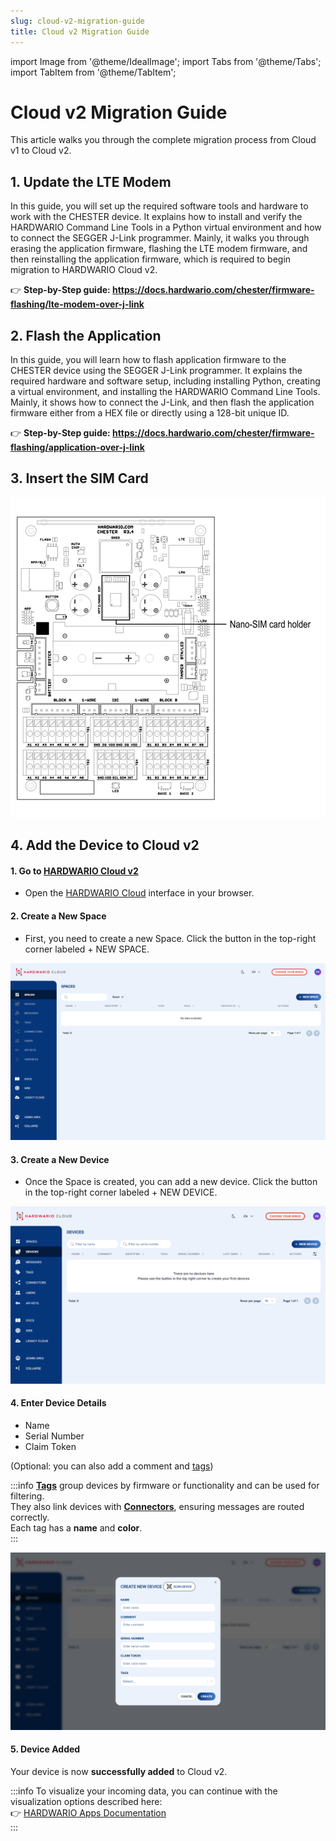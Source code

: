 ```yaml
---
slug: cloud-v2-migration-guide
title: Cloud v2 Migration Guide
---
```

import Image from '@theme/IdealImage';
import Tabs from '@theme/Tabs';
import TabItem from '@theme/TabItem';

# Cloud v2 Migration Guide

This article walks you through the complete migration process from Cloud v1 to Cloud v2.

## 1. Update the LTE Modem

In this guide, you will set up the required software tools and hardware to work with the CHESTER device. It explains how to install and verify the HARDWARIO Command Line Tools in a Python virtual environment and how to connect the SEGGER J-Link programmer. Mainly, it walks you through erasing the application firmware, flashing the LTE modem firmware, and then reinstalling the application firmware, which is required to begin migration to HARDWARIO Cloud v2.

👉 **Step-by-Step guide: https://docs.hardwario.com/chester/firmware-flashing/lte-modem-over-j-link**

## 2. Flash the Application

In this guide, you will learn how to flash application firmware to the CHESTER device using the SEGGER J-Link programmer. It explains the required hardware and software setup, including installing Python, creating a virtual environment, and installing the HARDWARIO Command Line Tools. Mainly, it shows how to connect the J-Link, and then flash the application firmware either from a HEX file or directly using a 128-bit unique ID.

👉 **Step-by-Step guide: https://docs.hardwario.com/chester/firmware-flashing/application-over-j-link**

## 3. Insert the SIM Card

![Chester - SIM card holder](chester-sim-holder.png)

## 4. Add the Device to Cloud v2

#### 1. Go to [HARDWARIO Cloud v2](https://hardwario.cloud/)
- Open the [HARDWARIO Cloud](https://hardwario.cloud/) interface in your browser.

#### 2. Create a New Space
- First, you need to create a new Space.
Click the button in the top-right corner labeled + NEW SPACE.

![Cloud - Create a New Space](cloud-0.png)

#### 3. Create a New Device
- Once the Space is created, you can add a new device.
Click the button in the top-right corner labeled + NEW DEVICE.

![Cloud - Create a New Device](cloud-2.png)

#### 4. Enter Device Details

- Name
- Serial Number
- Claim Token
  
 (Optional: you can also add a comment and [tags](https://docs.hardwario.com/cloud/tags))

 :::info
**[Tags](https://docs.hardwario.com/cloud/tags)** group devices by firmware or functionality and can be used for filtering.  
They also link devices with **[Connectors](https://docs.hardwario.com/cloud/connectors)**, ensuring messages are routed correctly.  
Each tag has a **name** and **color**.  
:::


 ![Cloud - Enter Device Details](cloud-3.png)

#### 5. Device Added
Your device is now **successfully added** to Cloud v2.

:::info
To visualize your incoming data, you can continue with the visualization options described here:  
👉 [HARDWARIO Apps Documentation](https://docs.hardwario.com/apps/)  
:::
